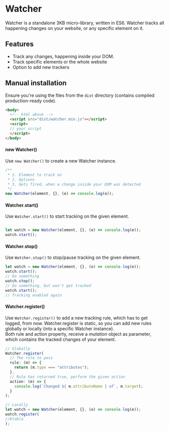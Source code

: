 # Watcher
Watcher is a standalone 3KB micro-library, written in ES6. Watcher tracks all happening changes on your website, or any specific element on it.

## Features
 - Track any changes, happening inside your DOM.
 - Track specific elements or the whole website
 - Option to add new trackers

## Manual installation
Ensure you're using the files from the `dist` directory (contains compiled production-ready code).
  
```html
<body>
  <!-- html above -->
  <script src="dist/watcher.min.js"></script>
  <script>
  // your script
  </script>
</body>
```

#### new Watcher()
Use `new Watcher()` to create a new Watcher instance.
```js
/**
 * 1. Element to track on
 * 2. Options
 * 3. Gets fired, when a change inside your DOM was detected
 */
new Watcher(element, {}, (e) => console.log(e));
```

#### Watcher.start()
Use `Watcher.start()` to start tracking on the given element.
```js

let watch = new Watcher(element, {}, (e) => console.log(e));
watch.start();
```

#### Watcher.stop()
Use `Watcher.stop()` to stop/pause tracking on the given element.
```js
let watch = new Watcher(element, {}, (e) => console.log(e));
watch.start();
// Do something
watch.stop();
// Do something, but won't get tracked
watch.start();
// Tracking enabled again
```

#### Watcher.register()
Use `Watcher.register()` to add a new tracking rule, which has to get logged, from now.
Watcher.register is static, so you can add new rules globally or locally (into a specific Watcher instance).</br>
Both rule and action property, receive a *mutation* object as parameter, which contains the tracked changes of your element.
```js
// Globally
Watcher.register(
  // The rule to pass
  rule: (m) => {
    return (m.type === "attributes");
  },
  // Rule has returned true, perform the given action
  action: (m) => {
    console.log(`Changed ${ m.attributeName } of`, m.target);
  }
);

// Locally
let watch = new Watcher(element, {}, (e) => console.log(e));
watch.register(
//blabla
);
```

